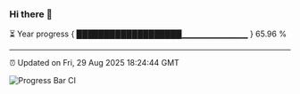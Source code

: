 ### Hi there 👋

⏳ Year progress { ███████████████████▁▁▁▁▁▁▁▁▁▁▁ } 65.96 %

---

⏰ Updated on Fri, 29 Aug 2025 18:24:44 GMT

![Progress Bar CI](https://github.com/liununu/liununu/workflows/Progress%20Bar%20CI/badge.svg)
